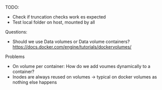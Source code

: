 TODO:
* Check if truncation checks work es expected
* Test local folder on host, mounted by all


Questions:
* Should we use Data volumes or Data volume containers? https://docs.docker.com/engine/tutorials/dockervolumes/

Problems
* On volume per container: How do we add voumes dynamically to a container?
* Inodes are always reused on volumes -> typical on docker volumes as nothing else happens
